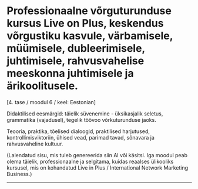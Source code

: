 # Professionaalne võrguturunduse kursus Live on Plus, keskendus võrgustiku kasvule, värbamisele, müümisele, dubleerimisele, juhtimisele, rahvusvahelise meeskonna juhtimisele ja ärikoolitusele.


[4. tase / moodul 6 / keel: Eestonian]

Didaktilised eesmärgid: täielik süvenemine - üksikasjalik seletus, grammatika (vajadusel), tegelik töövoo võrkuturunduse jaoks.

Teooria, praktika, tõelised dialoogid, praktilised harjutused, kontrollimisviktoriin, ühised vead, parimad tavad, sõnavara ja rahvusvaheline kultuur.


(Laiendatud sisu, mis tuleb genereerida siin AI või käsitsi. Iga moodul peab olema täielik, professionaalne ja selgitama, kuidas reaalses ülikooliks kursusel, mis on kohandatud Live in Plus / International Network Marketing Business.)

---